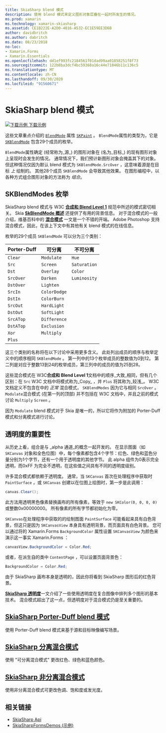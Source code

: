 ```yaml
---
title: SkiaSharp blend 模式
description: 使用 blend 模式来定义图形对象层叠在一起时所发生的情况。
ms.prod: xamarin
ms.technology: xamarin-skiasharp
ms.assetid: CE1B222E-A2D0-4016-A532-EC1E59EE3D6B
author: davidbritch
ms.author: dabritch
ms.date: 08/23/2018
no-loc:
- Xamarin.Forms
- Xamarin.Essentials
ms.openlocfilehash: dd1ef993fc2184561f01dad99aa01858251f8f73
ms.sourcegitcommit: 122b8ba3dcf4bc59368a16c44e71846b11c136c5
ms.translationtype: MT
ms.contentlocale: zh-CN
ms.lasthandoff: 09/30/2020
ms.locfileid: "91560671"
---
```

# <a name="skiasharp-blend-modes"></a>SkiaSharp blend 模式

[![下载示例](~/media/shared/download.png) 下载示例](https://docs.microsoft.com/samples/xamarin/xamarin-forms-samples/skiasharpforms-demos)

这些文章重点介绍的 [`BlendMode`](xref:SkiaSharp.SKPaint.BlendMode) 属性 [`SKPaint`](xref:SkiaSharp.SKPaint) 。 `BlendMode`属性的类型为，它是 [`SKBlendMode`](xref:SkiaSharp.SKBlendMode) 包含29个成员的枚举。

`BlendMode`属性确定 (经常称为_源_) 的图形对象在 (名为_目标_) 的现有图形对象上呈现时会发生的情况。 通常情况下，我们预计新图形对象会掩盖其下的对象。 但这种情况仅因为默认 blend 模式为 `SKBlendMode.SrcOver` ，这意味着源是在目标 _上_ 绘制的。 其他28个成员 `SKBlendMode` 会导致其他效果。 在图形编程中，以各种方式组合图形对象的方法称为 _组合_。

## <a name="the-skblendmodes-enumeration"></a>SKBlendModes 枚举

SkiaSharp blend 模式与 W3C [**合成和 Blend Level 1**](https://www.w3.org/TR/compositing-1/) 规范中所述的模式密切相关。 Skia [**SkBlendMode 概述**](https://skia.org/user/api/SkBlendMode_Overview) 还提供了有用的背景信息。 对于混合模式的一般介绍，维基百科中的 [**混合模式**](https://en.wikipedia.org/wiki/Blend_modes) 一文是一个不错的开端。 Adobe Photoshop 支持混合模式，因此，在该上下文中有其他有关 blend 模式的在线信息。

枚举的29个成员 `SKBlendMode` 可以分为三个类别：

| Porter-Duff | 可分离    | 不可分离 |
| ----------- | ------------ | ------------- |
| `Clear`     | `Modulate`   | `Hue`         |
| `Src`       | `Screen`     | `Saturation`  |
| `Dst`       | `Overlay`    | `Color`       |
| `SrcOver`   | `Darken`     | `Luminosity`  |
| `DstOver`   | `Lighten`    |               |
| `SrcIn`     | `ColorDodge` |               |
| `DstIn`     | `ColorBurn`  |               |
| `SrcOut`    | `HardLight`  |               |
| `DstOut`    | `SoftLight`  |               |
| `SrcATop`   | `Difference` |               |
| `DstATop`   | `Exclusion`  |               |
| `Xor`       | `Multiply`   |               |
| `Plus`      |              |               |

这三个类别的名称将在以下讨论中采用更多含义。 此处列出成员的顺序与枚举定义中的顺序相同 `SKBlendMode` 。 第一列中的13个枚举成员的整数值为0到12。 第二列是对应于整数13到24的枚举成员，第三列中的成员的值为25到28。

这些混合模式在 W3C**合成和 Blend Level 1**文档中的顺序_大致_相同，但有几个区别：在 `Src` W3C 文档中将模式称为_Copy_ ，并 `Plus` 将其称为_较浅_。 W3C 文档定义不包含在中的 _正常_ 混合模式， `SKBlendModes` 因为它与相同 `SrcOver` 。 `Modulate`混合模式 (在第一列的顶部) 并不包括在 W3C 文档中，并且之前的模式讨论 `Multiply` `Screen` 。

因为 `Modulate` blend 模式对于 Skia 是唯一的，所以它将作为附加的 Porter-Duff 模式和分离模式进行讨论。

## <a name="the-importance-of-transparency"></a>透明度的重要性

从历史上看，组合是与 _alpha 通道_的概念一起开发的。 在显示图面（如 `SKCanvas` 对象和全色位图）中，每个像素都包含4个字节：红色、绿色和蓝色分量分别为1个字节，还有一个用于透明度的其他字节。 此 alpha 组件为0表示完全透明，而0xFF 为完全不透明，在这些值之间具有不同的透明度级别。

许多混合模式都依赖于透明度。 通常，当 `SKCanvas` 首次在处理程序中获取时 `PaintSurface` ，或 `SKCanvas` 创建以在位图上绘图时，第一步是此调用：

```csharp
canvas.Clear();
```

此方法用透明黑色像素替换画布的所有像素，等效于 `new SKColor(0, 0, 0, 0)` 或整数0x00000000。 所有像素的所有字节都初始化为零。

`SKCanvas`在处理程序中获取的的绘制图面 `PaintSurface` 可能看起来具有白色背景，但这只是因为 `SKCanvasView` 本身具有透明背景，而页面具有白色背景。 您可以通过将的 Xamarin.Forms `BackgroundColor` 属性设置 `SKCanvasView` 为颜色来演示这一事实 Xamarin.Forms ：

```csharp
canvasView.BackgroundColor = Color.Red;
```

或者，在派生自的类中 `ContentPage` ，可以设置页面背景色：

```csharp
BackgroundColor = Color.Red;
```

由于 SkiaSharp 画布本身是透明的，因此你将看到 SkiaSharp 图形后的红色背景。

[**SkiaSharp 透明度**](../../basics/transparency.md)一文介绍了一些使用透明度在复合图像中排列多个图形的基本技术。 混合模式超出了这一点，但透明度对于混合模式仍是至关重要的。

## <a name="skiasharp-porter-duff-blend-modes"></a>[SkiaSharp Porter-Duff blend 模式](porter-duff.md)

使用 Porter-Duff blend 模式来基于源和目标映像编写场景。

## <a name="skiasharp-separable-blend-modes"></a>[SkiaSharp 分离混合模式](separable.md)

使用 "可分离混合模式" 更改红色、绿色和蓝色颜色。

## <a name="skiasharp-non-separable-blend-modes"></a>[SkiaSharp 非分离混合模式](non-separable.md)

使用非分离混合模式可更改色调、饱和度或发光度。

## <a name="related-links"></a>相关链接

- [SkiaSharp Api](/dotnet/api/skiasharp)
- [SkiaSharpFormsDemos (示例) ](/samples/xamarin/xamarin-forms-samples/skiasharpforms-demos)